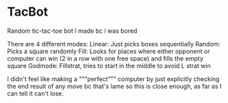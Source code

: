 # TacBot
Random tic-tac-toe bot I made bc i was bored

There are 4 different modes:
Linear: Just picks boxes sequentially
Random: Picks a square randomly
Fill: Looks for places where either opponent or computer can win (2 in a row with one free space) and fills the empty square
Godmode: Fillstrat, tries to start in the middle to avoid L strat win

I didn't feel like making a """perfect""" computer by just explicitly checking the end result of any move bc that's lame so this is close enough, as far as I can tell it can't lose.
